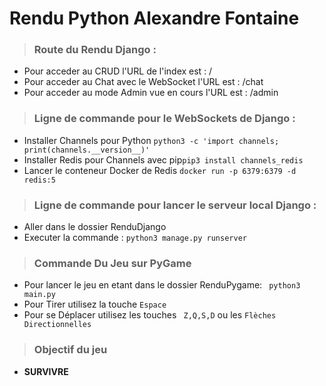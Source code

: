 # Rendu Python Alexandre Fontaine

> ### **Route du Rendu Django** :
- Pour acceder au CRUD l'URL de l'index est : /
- Pour acceder au Chat avec le WebSocket l'URL est : /chat
- Pour acceder au mode Admin vue en cours l'URL est : /admin

> ### **Ligne de commande pour le WebSockets de Django** :
- Installer Channels pour Python ``` python3 -c 'import channels; print(channels.__version__)' ```
- Installer Redis pour Channels avec pip``` pip3 install channels_redis ```
- Lancer le conteneur Docker de Redis ``` docker run -p 6379:6379 -d redis:5 ```

> ### **Ligne de commande pour lancer le serveur local Django** :
- Aller dans le dossier RenduDjango
- Executer la commande : ``` python3 manage.py runserver ```

> ### **Commande Du Jeu sur PyGame**
- Pour lancer le jeu en etant dans le dossier RenduPygame: ``` python3 main.py```
- Pour Tirer utilisez la touche ``` Espace ```
- Pour se Déplacer utilisez les touches ``` Z,Q,S,D``` ou les ``` Flèches Directionnelles ```

> ### **Objectif du jeu**
- **SURVIVRE**